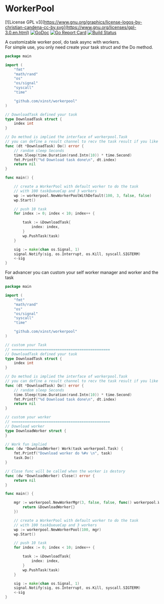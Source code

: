 # WorkerPool


[![License GPL v3](https://www.gnu.org/graphics/license-logos-by-christian-candena-cc-by.svg](https://www.gnu.org/licenses/gpl-3.0.en.html) [![GoDoc](https://godoc.org/github.com/xinst/workerpool?status.svg)](https://godoc.org/github.com/xinst/workerpool) [![Go Report Card](https://goreportcard.com/report/github.com/xinst/workerpool)](https://goreportcard.com/report/github.com/xinst/workerpool) [![Build Status](https://travis-ci.org/xinst/workerpool.svg?branch=master)](https://travis-ci.org/xinst/workerpool) 

A customizable worker pool, do task async with workers.  
For simple use, you only need create your task struct and the Do method.

```go
package main

import (
	"fmt"
	"math/rand"
	"os"
	"os/signal"
	"syscall"
	"time"

	"github.com/xinst/workerpool"
)

// DownloadTask defined your task
type DownloadTask struct {
	index int
}

// Do method is implied the interface of workerpool.Task
// you can define a result channel to recv the task result if you like
func (dt *DownloadTask) Do() error {
	// random sleep Seconds
	time.Sleep(time.Duration(rand.Intn(10)) * time.Second)
	fmt.Printf("%d Download task done\n", dt.index)
	return nil
}

func main() {

	// create a WorkerPool with default worker to do the task
	// with 100 taskQueueCap and 3 workers
	wp := workerpool.NewWorkerPoolWithDefault(100, 3, false, false)
	wp.Start()

	// push 10 task
	for index := 0; index < 10; index++ {

		task := &DownloadTask{
			index: index,
		}
		wp.PushTask(task)
	}

	sig := make(chan os.Signal, 1)
	signal.Notify(sig, os.Interrupt, os.Kill, syscall.SIGTERM)
	<-sig
}

```

For advancer you can custom your self worker manager and worker and the task

```go
package main

import (
	"fmt"
	"math/rand"
	"os"
	"os/signal"
	"syscall"
	"time"

	"github.com/xinst/workerpool"
)

// custom your Task
// =============================================
// DownloadTask defined your task
type DownloadTask struct {
	index int
}

// Do method is implied the interface of workerpool.Task
// you can define a result channel to recv the task result if you like
func (dt *DownloadTask) Do() error {
	// random sleep Seconds
	time.Sleep(time.Duration(rand.Intn(10)) * time.Second)
	fmt.Printf("%d Download task done\n", dt.index)
	return nil
}

// custom your worker
// =============================================
// Download worker
type DownloadWorker struct {
}

// Work fun implied
func (dw *DownloadWorker) Work(task workerpool.Task) {
	fmt.Printf("Download worker do %#v \n", task)
	task.Do()
}

// Close func will be called when the worker is destory
func (dw *DownloadWorker) Close() error {
	return nil
}

func main() {

	mgr := workerpool.NewWorkerMgr(3, false, false, func() workerpool.Worker {
		return &DownloadWorker{}
	})

	// create a WorkerPool with default worker to do the task
	// with 100 taskQueueCap and 3 workers
	wp := workerpool.NewWorkerPool(100, mgr)
	wp.Start()

	// push 10 task
	for index := 0; index < 10; index++ {

		task := &DownloadTask{
			index: index,
		}
		wp.PushTask(task)
	}

	sig := make(chan os.Signal, 1)
	signal.Notify(sig, os.Interrupt, os.Kill, syscall.SIGTERM)
	<-sig
}

```
